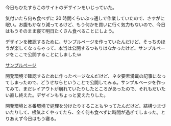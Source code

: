 今日もひたすらこのサイトのデザインをいじっていた。

気付いたら何も食べずに 20 時間くらいぶっ通しで作業していたので、さすがに眠い。お腹もかなり減ってるけど、もう何かを買いに行く気力もないので、今日はもうそのまま寝て明日たくさん食べることにしよう。

デザインを確認するために、サンプルページを作っていたんだけど、そっちのほうが楽しくなっちゃって、本当は公開するつもりはなかったけど、サンプルページをここで公開することにしましたｗ

[サンプルページ](/sample)

開発環境で確認するために作ったページなんだけど、ネタ要素満載の記事になってしまったので、どうせならということで公開してみる。サンプルページを作ってみて、まだレイアウトが崩れていたりしたところがあったので、それもだいたい直し終えた。デザインもちょっと変えたりした。

開発環境と本番環境で処理を分けたりすることもやってたんだけど、結構つまづいたりして、根気よくやってたら、全く何も食べずに時間が過ぎてしまった。とりあえず今日はもう寝る。
